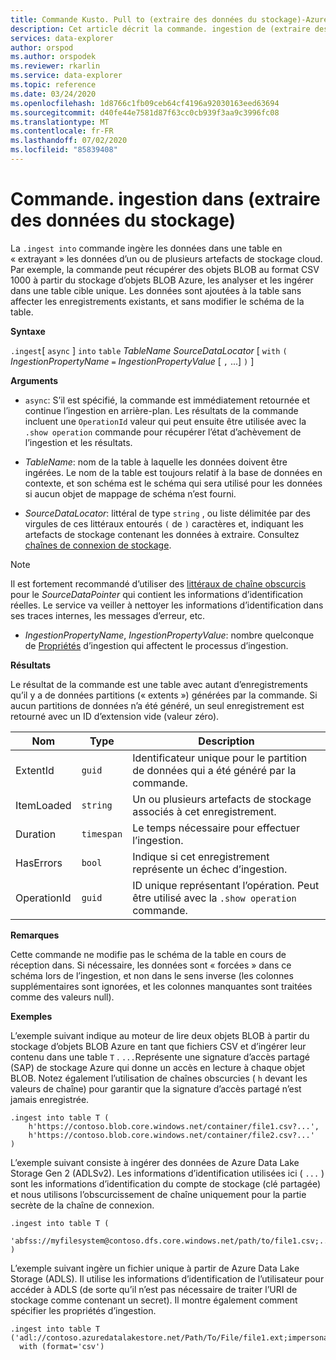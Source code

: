 ```yaml
---
title: Commande Kusto. Pull to (extraire des données du stockage)-Azure Explorateur de données
description: Cet article décrit la commande. ingestion de (extraire des données du stockage) dans Azure Explorateur de données.
services: data-explorer
author: orspod
ms.author: orspodek
ms.reviewer: rkarlin
ms.service: data-explorer
ms.topic: reference
ms.date: 03/24/2020
ms.openlocfilehash: 1d8766c1fb09ceb64cf4196a92030163eed63694
ms.sourcegitcommit: d40fe44e7581d87f63cc0cb939f3aa9c3996fc08
ms.translationtype: MT
ms.contentlocale: fr-FR
ms.lasthandoff: 07/02/2020
ms.locfileid: "85839408"
---
```

# <a name="the-ingest-into-command-pull-data-from-storage"></a>Commande. ingestion dans (extraire des données du stockage)

La `.ingest into` commande ingère les données dans une table en « extrayant » les données d’un ou de plusieurs artefacts de stockage cloud.
Par exemple, la commande peut récupérer des objets BLOB au format CSV 1000 à partir du stockage d’objets BLOB Azure, les analyser et les ingérer dans une table cible unique.
Les données sont ajoutées à la table sans affecter les enregistrements existants, et sans modifier le schéma de la table.

**Syntaxe**

`.ingest`[ `async` ] `into` `table` *TableName* *SourceDataLocator* [ `with` `(` *IngestionPropertyName* `=` *IngestionPropertyValue* [ `,` ...] `)` ]

**Arguments**

* `async`: S’il est spécifié, la commande est immédiatement retournée et continue l’ingestion en arrière-plan. Les résultats de la commande incluent une `OperationId` valeur qui peut ensuite être utilisée avec la `.show operation` commande pour récupérer l’état d’achèvement de l’ingestion et les résultats.
  
* *TableName*: nom de la table à laquelle les données doivent être ingérées.
  Le nom de la table est toujours relatif à la base de données en contexte, et son schéma est le schéma qui sera utilisé pour les données si aucun objet de mappage de schéma n’est fourni.

* *SourceDataLocator*: littéral de type `string` , ou liste délimitée par des virgules de ces littéraux entourés `(` de `)` caractères et, indiquant les artefacts de stockage contenant les données à extraire. Consultez [chaînes de connexion de stockage](../../api/connection-strings/storage.md).

> [!NOTE]
> Il est fortement recommandé d’utiliser des [littéraux de chaîne obscurcis](../../query/scalar-data-types/string.md#obfuscated-string-literals) pour le *SourceDataPointer* qui contient les informations d’identification réelles.
> Le service va veiller à nettoyer les informations d’identification dans ses traces internes, les messages d’erreur, etc.

* *IngestionPropertyName*, *IngestionPropertyValue*: nombre quelconque de [Propriétés](../../../ingestion-properties.md) d’ingestion qui affectent le processus d’ingestion.

**Résultats**

Le résultat de la commande est une table avec autant d’enregistrements qu’il y a de données partitions (« extents ») générées par la commande.
Si aucun partitions de données n’a été généré, un seul enregistrement est retourné avec un ID d’extension vide (valeur zéro).

|Nom       |Type      |Description                                                                |
|-----------|----------|---------------------------------------------------------------------------|
|ExtentId   |`guid`    |Identificateur unique pour le partition de données qui a été généré par la commande.|
|ItemLoaded |`string`  |Un ou plusieurs artefacts de stockage associés à cet enregistrement.             |
|Duration   |`timespan`|Le temps nécessaire pour effectuer l’ingestion.                                     |
|HasErrors  |`bool`    |Indique si cet enregistrement représente un échec d’ingestion.                |
|OperationId|`guid`    |ID unique représentant l’opération. Peut être utilisé avec la `.show operation` commande.|

**Remarques**

Cette commande ne modifie pas le schéma de la table en cours de réception dans.
Si nécessaire, les données sont « forcées » dans ce schéma lors de l’ingestion, et non dans le sens inverse (les colonnes supplémentaires sont ignorées, et les colonnes manquantes sont traitées comme des valeurs null).

**Exemples**

L’exemple suivant indique au moteur de lire deux objets BLOB à partir du stockage d’objets BLOB Azure en tant que fichiers CSV et d’ingérer leur contenu dans une table `T` . `...`Représente une signature d’accès partagé (SAP) de stockage Azure qui donne un accès en lecture à chaque objet BLOB. Notez également l’utilisation de chaînes obscurcies ( `h` devant les valeurs de chaîne) pour garantir que la signature d’accès partagé n’est jamais enregistrée.

```kusto
.ingest into table T (
    h'https://contoso.blob.core.windows.net/container/file1.csv?...',
    h'https://contoso.blob.core.windows.net/container/file2.csv?...'
)
```

L’exemple suivant consiste à ingérer des données de Azure Data Lake Storage Gen 2 (ADLSv2). Les informations d’identification utilisées ici ( `...` ) sont les informations d’identification du compte de stockage (clé partagée) et nous utilisons l’obscurcissement de chaîne uniquement pour la partie secrète de la chaîne de connexion.

```kusto
.ingest into table T (
  'abfss://myfilesystem@contoso.dfs.core.windows.net/path/to/file1.csv;...'
)
```

L’exemple suivant ingère un fichier unique à partir de Azure Data Lake Storage (ADLS).
Il utilise les informations d’identification de l’utilisateur pour accéder à ADLS (de sorte qu’il n’est pas nécessaire de traiter l’URI de stockage comme contenant un secret). Il montre également comment spécifier les propriétés d’ingestion.

```kusto
.ingest into table T ('adl://contoso.azuredatalakestore.net/Path/To/File/file1.ext;impersonate')
  with (format='csv')
```

